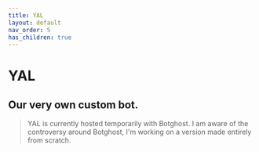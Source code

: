 ```yaml
---
title: YAL
layout: default
nav_order: 5
has_children: true
---
```


# YAL
## Our very own custom bot.
> YAL is currently hosted temporarily with Botghost. I am aware of the controversy around Botghost, I'm working on a version made entirely from scratch.
